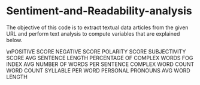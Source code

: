 # Sentiment-and-Readability-analysis

The objective of this code is to extract textual data articles from the given URL and perform text analysis to compute variables that are explained below.

\nPOSITIVE SCORE
NEGATIVE SCORE
POLARITY SCORE
SUBJECTIVITY SCORE
AVG SENTENCE LENGTH
PERCENTAGE OF COMPLEX WORDS
FOG INDEX
AVG NUMBER OF WORDS PER SENTENCE
COMPLEX WORD COUNT
WORD COUNT
SYLLABLE PER WORD
PERSONAL PRONOUNS
AVG WORD LENGTH

